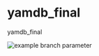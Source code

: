 # yamdb_final
yamdb_final

![example branch parameter](https://github.com/pankirbor/yamdb_final/actions/workflows/yamdb_workflow.yml/badge.svg?branch=feature_action)
